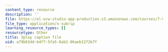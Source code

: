 ```yaml
---
content_type: resource
description: ''
file: https://ol-ocw-studio-app-production.s3.amazonaws.com/courses/7-91j-foundations-of-computational-and-systems-biology-spring-2014/a79b63ddb4f75fa58ab286aeb12f2b7f_Ob9xGBPvr_s.vtt
file_type: application/x-subrip
learning_resource_types: []
resourcetype: Other
title: 3play caption file
uid: a79b63dd-b4f7-5fa5-8ab2-86aeb12f2b7f
---
```


